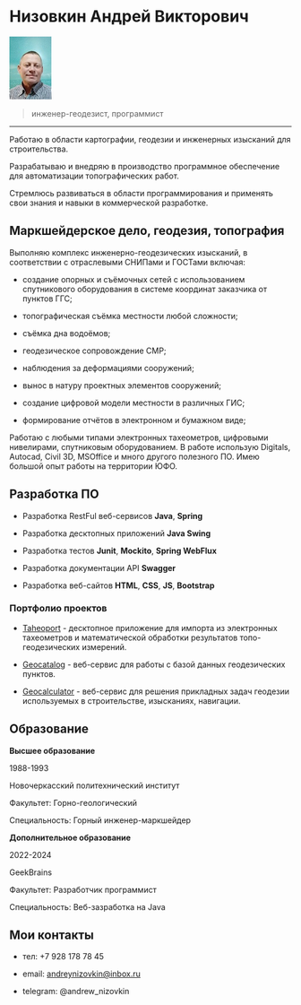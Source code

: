 # Низовкин Андрей Викторович

![фото](./images/me.jpg)
> инженер-геодезист, программист
---

Работаю в области картографии, геодезии и инженерных изысканий для строительства. 

Разрабатываю и внедряю в производство программное обеспечение для автоматизации топографических работ.

Стремлюсь развиваться в области программирования и применять свои знания и навыки в коммерческой разработке.

## Маркшейдерское дело, геодезия, топография

Выполняю комплекс инженерно-геодезических изысканий, в соответствии с отраслевыми СНИПами и ГОСТами включая:

- создание опорных и съёмочных сетей с использованием спутникового оборудования в системе координат заказчика от пунктов ГГС;

- топографическая съёмка местности любой сложности;

- съёмка дна водоёмов;

- геодезическое сопровождение СМР;

- наблюдения за деформациями сооружений;

- вынос в натуру проектных элементов сооружений;

- создание цифровой модели местности в различных ГИС;

- формирование отчётов в электронном и бумажном виде;

Работаю с любыми типами электронных тахеометров, цифровыми нивелирами, спутниковым оборудованием.
В работе использую Digitals, Autocad, Civil 3D, MSOffice и много другого полезного ПО.
Имею большой опыт работы на территории ЮФО.

## Разработка ПО

- Разработка RestFul веб-сервисов **Java**, **Spring**

- Разработка десктопных приложений **Java Swing**

- Разработка тестов **Junit**, **Mockito**, **Spring WebFlux**

- Разработка документации API **Swagger**

- Разработка веб-сайтов **HTML**, **CSS**, **JS**, **Bootstrap** 

### Портфолио проектов

- [Taheoport](https://github.com/AndrewNizovkin/Taheoport.git) - десктопное приложение для импорта из электронных тахеометров и математической обработки результатов топо-геодезических измерений.

- [Geocatalog](https://github.com/AndrewNizovkin/diploma) - веб-сервис для работы с базой данных геодезических пунктов.

- [Geocalculator](https://github.com/AndrewNizovkin/geocalculator.git) - веб-сервис для решения прикладных задач геодезии используемых в строительстве, изысканиях, навигации.

## Образование

**Высшее образование**

1988-1993

Новочеркасский политехнический институт

Факультет: Горно-геологический

Специальность: Горный инженер-маркшейдер

**Дополнительное образование**

2022-2024

GeekBrains

Факультет: Разработчик программист

Специальность: Веб-зазработка на Java







## Мои контакты

- тел:   +7 928 178 78 45

- email: andreynizovkin@inbox.ru

- telegram: @andrew_nizovkin
